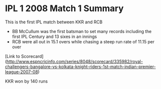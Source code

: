 # IPL 1 2008 Match 1 Summary

This is the first IPL match between KKR and RCB
* BB McCullum was the first batsman to set many records including the first IPL Century and 13 sixes in an innings
* RCB were all out in 15.1 overs while chasing a steep run rate of 11.15 per over

[Link to Scorecard] (http://www.espncricinfo.com/series/8048/scorecard/335982/royal-challengers-bangalore-vs-kolkata-knight-riders-1st-match-indian-premier-league-2007-08)

KKR won by 140 runs